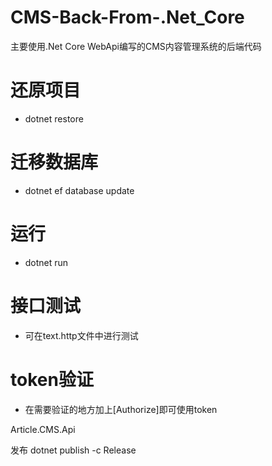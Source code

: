 # CMS-Back-From-.Net_Core
主要使用.Net Core WebApi编写的CMS内容管理系统的后端代码
# 还原项目
* dotnet restore
# 迁移数据库
* dotnet ef database update
# 运行
* dotnet run
# 接口测试
* 可在text.http文件中进行测试
# token验证
* 在需要验证的地方加上[Authorize]即可使用token


Article.CMS.Api

发布
dotnet publish -c Release